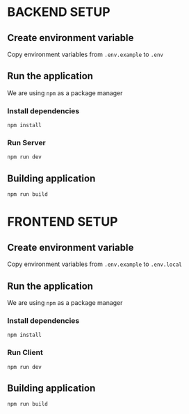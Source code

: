 # BACKEND SETUP
## Create environment variable

Copy environment variables from `.env.example` to `.env`

## Run the application

We are using `npm` as a package manager

### Install dependencies

```
npm install
```

### Run Server

```
npm run dev
``` 

## Building application

```
npm run build
```


# FRONTEND SETUP

## Create environment variable

Copy environment variables from `.env.example` to `.env.local`

## Run the application

We are using `npm` as a package manager

### Install dependencies

```
npm install
```

### Run Client

```
npm run dev
``` 

## Building application

```
npm run build
```
